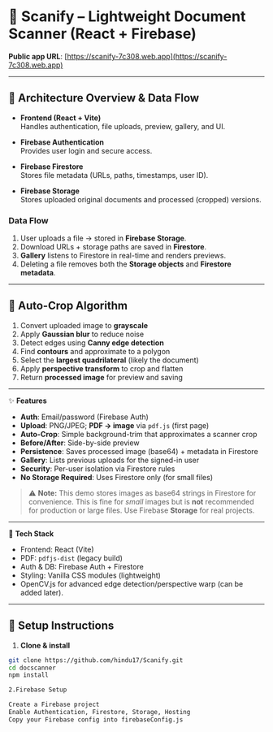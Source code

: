 # 📄 Scanify – Lightweight Document Scanner (React + Firebase)

**Public app URL**: [https://scanify-7c308.web.app](https://scanify-7c308.web.app)

---

## 🔹 Architecture Overview & Data Flow

- **Frontend (React + Vite)**  
  Handles authentication, file uploads, preview, gallery, and UI.

- **Firebase Authentication**  
  Provides user login and secure access.

- **Firebase Firestore**  
  Stores file metadata (URLs, paths, timestamps, user ID).

- **Firebase Storage**  
  Stores uploaded original documents and processed (cropped) versions.

### Data Flow

1. User uploads a file → stored in **Firebase Storage**.  
2. Download URLs + storage paths are saved in **Firestore**.  
3. **Gallery** listens to Firestore in real-time and renders previews.  
4. Deleting a file removes both the **Storage objects** and **Firestore metadata**.  

---

## 🔹 Auto-Crop Algorithm

1. Convert uploaded image to **grayscale**  
2. Apply **Gaussian blur** to reduce noise  
3. Detect edges using **Canny edge detection**  
4. Find **contours** and approximate to a polygon  
5. Select the **largest quadrilateral** (likely the document)  
6. Apply **perspective transform** to crop and flatten  
7. Return **processed image** for preview and saving  


---

✨ **Features**

- **Auth**: Email/password (Firebase Auth)
- **Upload**: PNG/JPEG; **PDF → image** via `pdf.js` (first page)
- **Auto-Crop**: Simple background-trim that approximates a scanner crop
- **Before/After**: Side-by-side preview
- **Persistence**: Saves processed image (base64) + metadata in Firestore
- **Gallery**: Lists previous uploads for the signed-in user
- **Security**: Per-user isolation via Firestore rules
- **No Storage Required**: Uses Firestore only (for small files)

> ⚠️ **Note:** This demo stores images as base64 strings in Firestore for convenience. This is fine for *small* images but is **not** recommended for production or large files. Use Firebase **Storage** for real projects.

---

 🧱 **Tech Stack**

- Frontend: React (Vite)
- PDF: `pdfjs-dist` (legacy build)
- Auth & DB: Firebase Auth + Firestore
- Styling: Vanilla CSS modules (lightweight)
- OpenCV.js for advanced edge detection/perspective warp (can be added later).

---

## 🔹 Setup Instructions

1. **Clone & install**

```bash
git clone https://github.com/hindu17/Scanify.git
cd docscanner
npm install

2.Firebase Setup

Create a Firebase project
Enable Authentication, Firestore, Storage, Hosting
Copy your Firebase config into firebaseConfig.js
